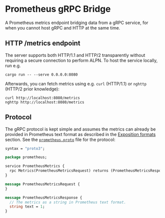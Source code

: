# Prometheus gRPC Bridge

A Prometheus metrics endpoint bridging data from a gRPC service,
for when you cannot host gRPC and HTTP at the same time.

## HTTP /metrics endpoint

The server supports both HTTP/1.1 and HTTP/2 transparently without
requiring a secure connection to perform ALPN.
To host the service locally, run e.g.

```shell
cargo run -- --serve 0.0.0.0:8080
```

Afterwards, you can fetch metrics using e.g. `curl` (HTTP/1.1) or `nghttp` (HTTP/2 prior knowledge):

```shell
curl http://localhost:8080/metrics
nghttp http://localhost:8080/metrics
````

## Protocol

The gRPC protocol is kept simple and assumes the metrics can already
be provided in Prometheus text format as described in the [Exposition formats]
section. See the [`prometheus.proto`] file for the protocol:

```protobuf
syntax = "proto3";

package prometheus;

service PrometheusMetrics {
  rpc Metrics(PrometheusMetricsRequest) returns (PrometheusMetricsResponse) {}
}

message PrometheusMetricsRequest {
}

message PrometheusMetricsResponse {
  // The metrics as a string in Prometheus text format.
  string text = 1;
}
```

[Exposition formats]: https://github.com/prometheus/docs/blob/0ac960bbc57d9a229848f785934455c0f6344a9c/content/docs/instrumenting/exposition_formats.md
[`prometheus.proto`]: protos/prometheus.proto
